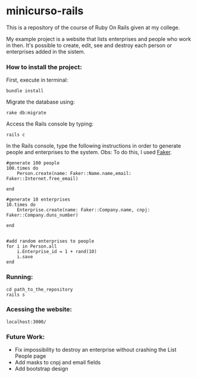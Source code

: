 # minicurso-rails
This is a repository of the course of Ruby On Rails given at my college.

My example project is a website that lists enterprises and people who work in then.
It's possible to create, edit, see and destroy each person or enterprises added in the sistem.


### How to install the project:

First, execute in terminal:
	
	bundle install

Migrate the database using:
	
	rake db:migrate


Access the Rails console by typing:
	
	rails c

In the Rails console, type the following instructions in order to generate people and enterprises to the system.
Obs: To do this, I used [Faker](https://devhints.io/ffaker).



	#generate 100 people
	100.times do
		Person.create(name: Faker::Name.name,email: Faker::Internet.free_email)

	end

	#generate 10 enterprises
	10.times do
		Enterprise.create(name: Faker::Company.name, cnpj: Faker::Company.duns_number)

	end


	#add random enterprises to people 
	for i in Person.all
		i.Enterprise_id = 1 + rand(10)
		i.save
	end





### Running:
	cd path_to_the_repository
	rails s


### Acessing the website:
	localhost:3000/


### Future Work:
- Fix impossibility to destroy an enterprise without crashing the List People page
- Add masks to cnpj and email fields
- Add bootstrap design
